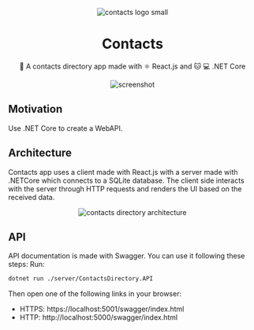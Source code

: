<p align="center">  
  <img 
    src="https://raw.githubusercontent.com/estebanborai/contacts/master/docs/contacts-logo-small.png" 
    alt="contacts logo small"
  />
  <h1 align="center">Contacts</h1>
  <p align="center">📘 A contacts directory app made with ⚛ React.js and 🐱 💻 .NET Core</p>
</p>
<p align="center">  
  <img
    src="https://raw.githubusercontent.com/estebanborai/contacts/master/docs/screenshot.png" 
    alt="screenshot"
  />
</p>

## Motivation
Use .NET Core to create a WebAPI.

## Architecture
Contacts app uses a client made with React.js with a server made with .NETCore which connects to a SQLite database.
The client side interacts with the server through HTTP requests and renders the UI based on the received data.

<p align="center">  
  <img
    src="https://raw.githubusercontent.com/estebanborai/contacts/master/docs/architecture_%20diagram.png" 
    alt="contacts directory architecture"
  />
</p>

## API
API documentation is made with Swagger. You can use it following these steps:
Run:
```bash
dotnet run ./server/ContactsDirectory.API
```
Then open one of the following links in your browser:
- HTTPS: https://localhost:5001/swagger/index.html
- HTTP: http://localhost:5000/swagger/index.html
